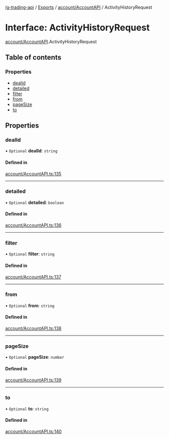 [ig-trading-api](../README.md) / [Exports](../modules.md) / [account/AccountAPI](../modules/account_AccountAPI.md) / ActivityHistoryRequest

# Interface: ActivityHistoryRequest

[account/AccountAPI](../modules/account_AccountAPI.md).ActivityHistoryRequest

## Table of contents

### Properties

- [dealId](account_AccountAPI.ActivityHistoryRequest.md#dealid)
- [detailed](account_AccountAPI.ActivityHistoryRequest.md#detailed)
- [filter](account_AccountAPI.ActivityHistoryRequest.md#filter)
- [from](account_AccountAPI.ActivityHistoryRequest.md#from)
- [pageSize](account_AccountAPI.ActivityHistoryRequest.md#pagesize)
- [to](account_AccountAPI.ActivityHistoryRequest.md#to)

## Properties

### dealId

• `Optional` **dealId**: `string`

#### Defined in

[account/AccountAPI.ts:135](https://github.com/bennycode/ig-trading-api/blob/98182c7/src/account/AccountAPI.ts#L135)

---

### detailed

• `Optional` **detailed**: `boolean`

#### Defined in

[account/AccountAPI.ts:136](https://github.com/bennycode/ig-trading-api/blob/98182c7/src/account/AccountAPI.ts#L136)

---

### filter

• `Optional` **filter**: `string`

#### Defined in

[account/AccountAPI.ts:137](https://github.com/bennycode/ig-trading-api/blob/98182c7/src/account/AccountAPI.ts#L137)

---

### from

• `Optional` **from**: `string`

#### Defined in

[account/AccountAPI.ts:138](https://github.com/bennycode/ig-trading-api/blob/98182c7/src/account/AccountAPI.ts#L138)

---

### pageSize

• `Optional` **pageSize**: `number`

#### Defined in

[account/AccountAPI.ts:139](https://github.com/bennycode/ig-trading-api/blob/98182c7/src/account/AccountAPI.ts#L139)

---

### to

• `Optional` **to**: `string`

#### Defined in

[account/AccountAPI.ts:140](https://github.com/bennycode/ig-trading-api/blob/98182c7/src/account/AccountAPI.ts#L140)
